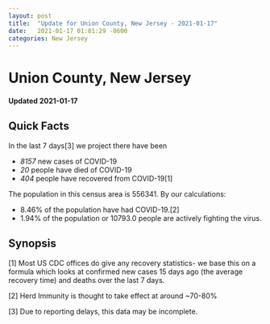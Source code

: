 ```yaml
---
layout: post
title:  "Update for Union County, New Jersey - 2021-01-17"
date:   2021-01-17 01:01:29 -0600
categories: New Jersey
---
```


# Union County, New Jersey
#### Updated 2021-01-17

## Quick Facts

In the last 7 days[3] we project there have been
- *8157* new cases of COVID-19
- *20* people have died of COVID-19
- *404* people have recovered from COVID-19[1]

The population in this census area is 556341. By our calculations:
- 8.46% of the population have had COVID-19.[2]
- 1.94% of the population or 10793.0 people are actively fighting the virus.

## Synopsis




[1] Most US CDC offices do give any recovery statistics- we base this on a formula which looks at confirmed new cases
15 days ago (the average recovery time) and deaths over the last 7 days.

[2] Herd Immunity is thought to take effect at around ~70-80%

[3] Due to reporting delays, this data may be incomplete.
 
    